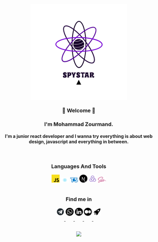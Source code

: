 <div align="center" style="margin:0;">
  <img align="center" style="width:300px;height:300px;margin:0;" src="./asset/logo/logonomy-1659875386281.jpeg" />
</div>

<h3 align="center"> 👋 Welcome 👋 </h3>

<h3 align="center"> I'm Mohammad Zourmand. </h3>
<h4 align="center"> I'm a junior react developer and I wanna try everything is about web design, javascript and everything in between. </h4>

<br>
<h3 align="center"> Languages And Tools </h3>

<div align="center">
    <img src="./asset/logo/js.png" style="width:25px; margin-bottom:16px;" />
    <img src="./asset/logo/react.png" style="width:25px; margin-bottom:16px;" />
    <img src="./asset/logo/ts.png" style="width:25px; margin-bottom:16px;" />
    <img src="./asset/logo/next.png" style="width:25px; margin-bottom:16px;" />
    <img src="./asset/logo/redux.png" style="width:25px; margin-bottom:16px;" />
    <img src="./asset/logo/sass.png" style="width:25px; margin-bottom:16px;" />
</div>

<h3 align="center"> Find me in </h3>

<div align="center">
  <a href="https://t.me/Zourmand30003">
    <img src="./asset/logo/telegram.png" style="width:25px; margin-bottom:16px;" />
  </a>
  <a href="https://api.whatsapp.com/send?phone=989020807531">
    <img src="./asset/logo/whatsapp.png" style="width:25px; margin-bottom:16px;" />
  </a>
  <a href="https://www.linkedin.com/in/mohammad-zourmand-34b700239/">
    <img src="./asset/logo/linkedin.png" style="width:25px; margin-bottom:16px;" />
  </a>
  <a href="https://medium.com/@spystar0003">
    <img src="./asset/logo/medium.png" style="width:25px; margin-bottom:16px;" />
  </a>
   <a href="https://roocket.ir/@SpyStar0003">
    <img src="./asset/logo/roocket.png" style="width:25px; margin-bottom:16px;" />
  </a>
</div>


<div align="center" style="display:flex;flex-direction:column;">

<a href="https://github.com/SPY-STAR0003">
<img style="margin:30px;width:400px;" src="https://github-readme-stats.vercel.app/api/top-langs/?username=SPY-STAR0003&layout=compact" />
</a>

</div>

